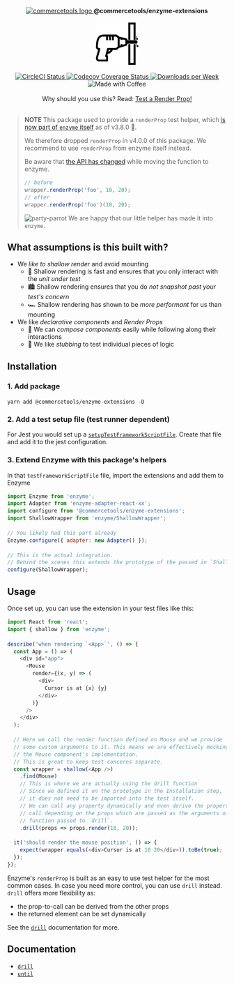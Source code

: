 <p align="center">
  <a href="https://commercetools.com/">
    <img alt="commercetools logo" src="http://cdn.rawgit.com/commercetools/press-kit/master/PNG/72DPI/CT%20logo%20chrom%20black%20horizontal%20RGB%2072dpi.png">
  </a>
  <b>@commercetools/enzyme-extensions</b><br /><br />

  <img height="100" alt="Logo" src="https://raw.githubusercontent.com/commercetools/enzyme-extensions/master/logo.jpeg" />
</p>

<p align="center">
  <a href="https://circleci.com/gh/commercetools/enzyme-extensions">
    <img alt="CircleCI Status" src="https://circleci.com/gh/commercetools/enzyme-extensions.svg?style=shield&circle-token=e58fc71dcfcab717a3ab1e529da76ab127d33a5e">
  </a>
  <a href="https://codecov.io/gh/commercetools/enzyme-extensions">
    <img alt="Codecov Coverage Status" src="https://img.shields.io/codecov/c/github/commercetools/enzyme-extensions.svg?style=flat-square">
  </a>
  <a href="https://www.npmjs.com/package/@commercetools/enzyme-extensions">
    <img src="https://img.shields.io/npm/dw/@commercetools/enzyme-extensions.svg?style=flat-square"" alt="Downloads per Week" />
  </a>
  <img alt="Made with Coffee" src="https://img.shields.io/badge/made%20with-%E2%98%95%EF%B8%8F%20coffee-yellow.svg">
  <br /><br />
  Why should you use this? Read: <a href="https://medium.com/@dferber90/test-a-render-prop-6a44e02f4c39">
    Test a Render Prop!
  </a><br /><br />
</p>

> **NOTE** This package used to provide a `renderProp` test helper, which [is now part of `enzyme` itself](https://github.com/airbnb/enzyme/blob/master/CHANGELOG.md#380) as of v3.8.0 🎈.
>
> We therefore dropped `renderProp` in v4.0.0 of this package. We recommend to use `renderProp` from enzyme itself instead.
>
> Be aware that [the API has changed](https://github.com/airbnb/enzyme/pull/1891#issue-228765309) while moving the function to enzyme.
>
> ```js
> // before
> wrapper.renderProp('foo', 10, 20);
> // after
> wrapper.renderProp('foo')(10, 20);
> ```
>
> <img src="https://cultofthepartyparrot.com/parrots/parrot.gif" alt="party-parrot" /> We are happy that our little helper has made it into `enzyme`.

## What assumptions is this built with?

* We _like to shallow render_ and avoid mounting
  * 🤺 Shallow rendering is fast and ensures that you only interact with the _unit under test_
  * 🏙 Shallow rendering ensures that you do _not snapshot past your test's concern_
  * 🏎 Shallow rendering has shown to be _more performant_ for us than mounting
* We like _declarative components_ and _Render Props_
  * 🧠 We can _compose components_ easily while following along their interactions
  * 🔪 We like _stubbing_ to test individual pieces of logic

## Installation

### 1. Add package

`yarn add @commercetools/enzyme-extensions -D`

### 2. Add a test setup file (test runner dependent)

For Jest you would set up a [`setupTestFrameworkScriptFile`](https://facebook.github.io/jest/docs/configuration.html#setuptestframeworkscriptfile-string).
Create that file and add it to the jest configuration.

### 3. Extend Enzyme with this package's helpers

In that `testFrameworkScriptFile` file, import the extensions and add them to Enzyme

```js
import Enzyme from 'enzyme';
import Adapter from 'enzyme-adapter-react-xx';
import configure from '@commercetools/enzyme-extensions';
import ShallowWrapper from 'enzyme/ShallowWrapper';

// You likely had this part already
Enzyme.configure({ adapter: new Adapter() });

// This is the actual integration.
// Behind the scenes this extends the prototype of the passed in `ShallowWrapper`
configure(ShallowWrapper);
```

## Usage

Once set up, you can use the extension in your test files like this:

```js
import React from 'react';
import { shallow } from 'enzyme';

describe('when rendering `<App>`', () => {
  const App = () => (
    <div id="app">
      <Mouse
        render={(x, y) => (
          <div>
            Cursor is at {x} {y}
          </div>
        )}
      />
    </div>
  );

  // Here we call the render function defined on Mouse and we provide
  // some custom arguments to it. This means we are effectively mocking
  // the Mouse component's implementation.
  // This is great to keep test concerns separate.
  const wrapper = shallow(<App />)
    .find(Mouse)
    // This is where we are actually using the drill function
    // Since we defined it on the prototype in the Installation step,
    // it does not need to be imported into the test itself.
    // We can call any property dynamically and even derive the property to
    // call depending on the props which are passed as the arguments of the
    // function passed to `drill`.
    .drill(props => props.render(10, 20));

  it('should render the mouse position', () => {
    expect(wrapper.equals(<div>Cursor is at 10 20</div>)).toBe(true);
  });
});
```

Enzyme's `renderProp` is built as an easy to use test helper for the most common cases.
In case you need more control, you can use `drill` instead. `drill` offers more flexibility as:

* the prop-to-call can be derived from the other props
* the returned element can be set dynamically

See the [`drill`](docs/drill.md) documentation for more.

## Documentation

* [`drill`](docs/drill.md)
* [`until`](docs/until.md)
